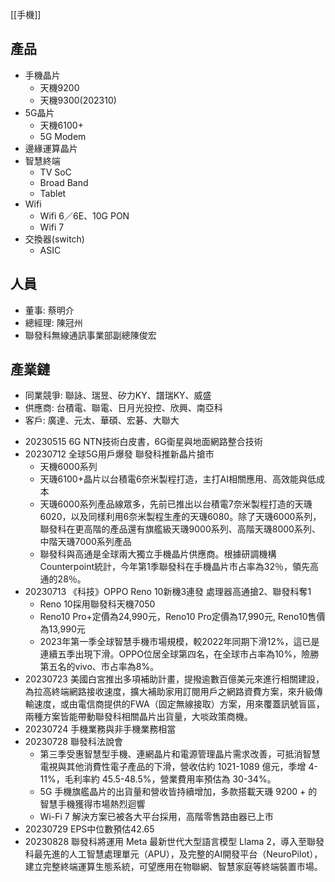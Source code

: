 [[手機]]

## 產品
* 手機晶片
  * 天機9200
  * 天機9300(202310)
* 5G晶片
  * 天機6100+
  * 5G Modem
* 邊緣運算晶片
* 智慧終端
  * TV SoC
  * Broad Band
  * Tablet
* Wifi
  * Wifi 6／6E、10G PON
  * Wifi 7
* 交換器(switch)
  * ASIC
## 人員
* 董事: 蔡明介
* 總經理: 陳冠州
* 聯發科無線通訊事業部副總陳俊宏

## 產業鏈
* 同業競爭: 聯詠、瑞昱、矽力KY、譜瑞KY、威盛
* 供應商: 台積電、聯電、日月光投控、欣興、南亞科
* 客戶: 廣達、元太、華碩、宏碁、大聯大


- 20230515 6G NTN技術白皮書，6G衛星與地面網路整合技術
- 20230712 全球5G用戶爆發 聯發科推新晶片搶市
  - 天機6000系列
  - 天璣6100+晶片以台積電6奈米製程打造，主打AI相關應用、高效能與低成本
  - 天璣6000系列產品線眾多，先前已推出以台積電7奈米製程打造的天璣6020，以及同樣利用6奈米製程生產的天璣6080。除了天璣6000系列，聯發科在更高階的產品還有旗艦級天璣9000系列、高階天璣8000系列、中階天璣7000系列產品
  - 聯發科與高通是全球兩大獨立手機晶片供應商。根據研調機構Counterpoint統計，今年第1季聯發科在手機晶片市占率為32％，領先高通的28％。
- 20230713 《科技》OPPO Reno 10新機3連發 處理器高通搶2、聯發科奪1
  - Reno 10採用聯發科天機7050
  - Reno10 Pro+定價為24,990元，Reno10 Pro定價為17,990元, Reno10售價為13,990元
  - 2023年第一季全球智慧手機市場規模，較2022年同期下滑12%，這已是連續五季出現下滑。OPPO位居全球第四名，在全球市占率為10%，險勝第五名的vivo、市占率為8%。
- 20230723 美國白宮推出多項補助計畫，提撥逾數百億美元來進行相關建設，為拉高終端網路接收速度，擴大補助家用訂閱用戶之網路資費方案，來升級傳輸速度，或由電信商提供的FWA（固定無線接取）方案，用來覆蓋訊號盲區，兩種方案皆能帶動聯發科相關晶片出貨量，大啖政策商機。
- 20230724 手機業務與非手機業務相當
- 20230728 聯發科法說會 
  - 第三季受惠智慧型手機、連網晶片和電源管理晶片需求改善，可抵消智慧電視與其他消費性電子產品的下滑，營收估約 1021-1089 億元，季增 4-11%，毛利率約 45.5-48.5%，營業費用率預估為 30-34%。
  - 5G 手機旗艦晶片的出貨量和營收皆持續增加，多款搭載天璣 9200 + 的智慧手機獲得市場熱烈迴響
  - Wi-Fi 7 解決方案已被各大平台採用，高階零售路由器已上市
- 20230729 EPS中位數預估42.65
- 20230828 聯發科將運用 Meta 最新世代大型語言模型 Llama 2，導入至聯發科最先進的人工智慧處理單元（APU），及完整的AI開發平台（NeuroPilot），建立完整終端運算生態系統，可望應用在物聯網、智慧家庭等終端裝置市場。